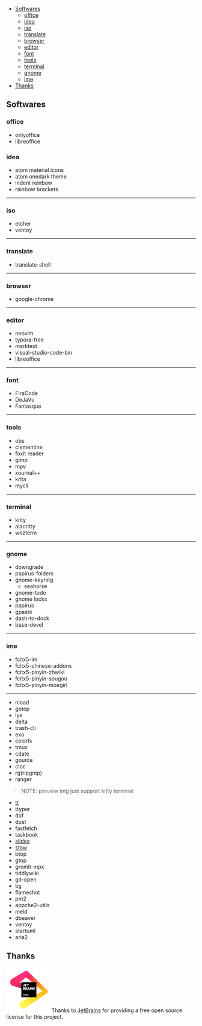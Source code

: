 <!-- vim-markdown-toc GitLab -->

* [Softwares](#softwares)
  * [office](#office)
  * [idea](#idea)
  * [iso](#iso)
  * [translate](#translate)
  * [browser](#browser)
  * [editor](#editor)
  * [font](#font)
  * [tools](#tools)
  * [terminal](#terminal)
  * [gnome](#gnome)
  * [ime](#ime)
* [Thanks](#thanks)

<!-- vim-markdown-toc -->
<!--[[toc]]-->
## Softwares

### office
* onlyoffice
* libreoffice

### idea
* atom material icons
* atom onedark theme
* indent reinbow
* rainbow brackets

---
### iso
* etcher
* ventoy

---
### translate
* translate-shell

---
### browser
* google-chrome

---
### editor
* neovim
* typora-free
* marktext
* visual-studio-code-bin
* libreoffice

---
### font
* FiraCode
* DeJaVu
* Fantasque

---
### tools
* obs
* clementine
* foxit reader
* gimp
* mpv
* xournal++
* krita
* mycli


---
### terminal
* kitty
* alacritty
* wezterm

---
### gnome
* downgrade
* papirus-folders
* gnome-keyring
  * seahorse
* gnome-todo
* gnome locks
* papirus
* gpaste
* dash-to-dock
* base-devel

---
### ime
* fcitx5-im
* fcitx5-chinese-addons
* fcitx5-pinyin-zhwiki
* fcitx5-pinyin-sougou
* fcitx5-pinyin-moegirl


---

* nload
* gotop
* lyx
* delta
* trash-cli
* exa
* colorls
* tmux
* cdate
* gource
* cloc
* rg(ripgrep)
* ranger
> NOTE: preview img just support kitty terminal
* [tt](https://github.com/lemnos/tt)
* ttyper
* duf
* dust
* fastfetch
* taskbook
* [slides](https://github.com/maaslalani/slides)
* [stow](https://www.gnu.org/software/stow/)
* btop
* gtop
* gromit-mpx
* tiddlywiki
* git-open
* tig
* flameshot
* pm2
* appche2-utils
* meld
* dbeaver
* ventoy
* startuml
* aria2


## Thanks
<a href="https://jb.gg/OpenSource"><img src=".screenshots/jb_beam.svg" alt="JetBrains Logo" width="120px"/></a>Thanks to [JetBrains](https://jb.gg/OpenSource)  for providing a free open source license for this project.
